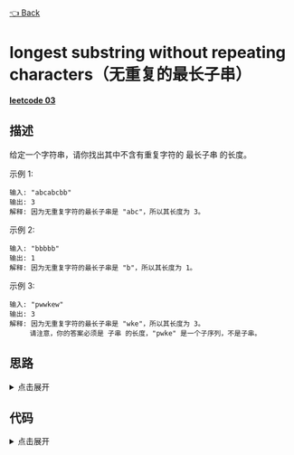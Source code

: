 [👈 Back](https://github.com/luvsunlight/algorithm/tree/master/%E5%AD%97%E7%AC%A6%E4%B8%B2)

# longest substring without repeating characters（无重复的最长子串）

[**leetcode 03**](https://leetcode-cn.com/problems/longest-substring-without-repeating-characters/)

## 描述

给定一个字符串，请你找出其中不含有重复字符的 最长子串 的长度。

示例 1:

```
输入: "abcabcbb"
输出: 3 
解释: 因为无重复字符的最长子串是 "abc"，所以其长度为 3。
```

示例 2:

```
输入: "bbbbb"
输出: 1
解释: 因为无重复字符的最长子串是 "b"，所以其长度为 1。
```

示例 3:


```
输入: "pwwkew"
输出: 3
解释: 因为无重复字符的最长子串是 "wke"，所以其长度为 3。
     请注意，你的答案必须是 子串 的长度，"pwke" 是一个子序列，不是子串。
```


## 思路

<details>
<summary>点击展开</summary>
最简单的思路，利用散列表，遍历字符串数组，从头开始，一个个往后加，如果待添加字符没有在散列表中出现，则加入当前最长子串，如果出现过则停止计算，并且将当前子串和maxLength进行对比，如此循环整个数组

但是这么做我们还是要循环两遍，虽然第二次循环并不是每次都遍历整个长度，但是整体的时间复杂度还是O(n^2)，有没有更简单的想法呢？

利用
</details>

## 代码

<details>
<summary>点击展开</summary>

思路1
```
/**
 * @param {string} s
 * @return {number}
 */
var lengthOfLongestSubstring = function(s) {
   let maxLen = 0
	for (let i = 0; i < s.length; i++) {
		let hashmap = {}
		let str = s[i]
		hashmap[s[i]] = 1
		if (i >= s.length - maxLen) break
		for (let j = i + 1; j < s.length; j++) {
			if (typeof hashmap[s[j]] === "undefined") {
				str += s[j]
				hashmap[s[j]] = 1
			} else {
				break
			}
		}
		let len = str.length
		maxLen = len > maxLen ? len : maxLen
	}
	return maxLen
};
```

思路2

```
/**
 * @param {string}
 * @return {number}
 */
var lengthOfLongestSubstring = function(s) {
	let hash = {}
	let [i, ans] = [0, 0]
	let len = s.length
	for (let j = 0; j < s.length; j++) {
		if (i >= len - ans) break
		if (hash.hasOwnProperty(s[j])) {
			i = Math.max(hash[s[j]], i)
		}
		ans = Math.max(ans, j - i + 1)
		hash[s[j]] = j + 1
	}
	return ans
}
```
</details>